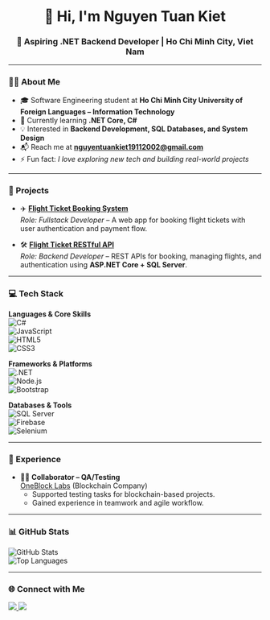 <h1 align="center">👋 Hi, I'm Nguyen Tuan Kiet</h1>
<h3 align="center">🚀 Aspiring .NET Backend Developer | Ho Chi Minh City, Viet Nam</h3>

---

### 👨‍💻 About Me
- 🎓 Software Engineering student at **Ho Chi Minh City University of Foreign Languages – Information Technology**  
- 🌱 Currently learning **.NET Core, C#**  
- 💡 Interested in **Backend Development, SQL Databases, and System Design**  
- 📬 Reach me at **nguyentuankiet19112002@gmail.com**  
- ⚡ Fun fact: *I love exploring new tech and building real-world projects*  

---

### 🔭 Projects
- ✈️ [**Flight Ticket Booking System**](https://github.com/kiet1911/FlightTicket)  
  *Role: Fullstack Developer* – A web app for booking flight tickets with user authentication and payment flow.  

- 🛠️ [**Flight Ticket RESTful API**](https://github.com/kiet1911/FlightAPIs)  
  *Role: Backend Developer* – REST APIs for booking, managing flights, and authentication using **ASP.NET Core + SQL Server**.  

---

### 💻 Tech Stack
**Languages & Core Skills**  
![C#](https://img.shields.io/badge/-C%23-239120?style=flat&logo=c-sharp&logoColor=white)  
![JavaScript](https://img.shields.io/badge/-JavaScript-F7DF1E?style=flat&logo=javascript&logoColor=black)  
![HTML5](https://img.shields.io/badge/-HTML5-E34F26?style=flat&logo=html5&logoColor=white)  
![CSS3](https://img.shields.io/badge/-CSS3-1572B6?style=flat&logo=css3&logoColor=white)  

**Frameworks & Platforms**  
![.NET](https://img.shields.io/badge/-.NET-512BD4?style=flat&logo=dotnet&logoColor=white)  
![Node.js](https://img.shields.io/badge/-Node.js-339933?style=flat&logo=node.js&logoColor=white)  
![Bootstrap](https://img.shields.io/badge/-Bootstrap-7952B3?style=flat&logo=bootstrap&logoColor=white)  

**Databases & Tools**  
![SQL Server](https://img.shields.io/badge/-SQL%20Server-CC2927?style=flat&logo=microsoft-sql-server&logoColor=white)  
![Firebase](https://img.shields.io/badge/-Firebase-FFCA28?style=flat&logo=firebase&logoColor=black)  
![Selenium](https://img.shields.io/badge/-Selenium-43B02A?style=flat&logo=selenium&logoColor=white)  

---

### 💾 Experience
- 👨‍💼 **Collaborator – QA/Testing**  
  [OneBlock Labs](https://blockbase.co/) (Blockchain Company)  
  - Supported testing tasks for blockchain-based projects.  
  - Gained experience in teamwork and agile workflow.  

---

### 📊 GitHub Stats
![GitHub Stats](https://github-readme-stats.vercel.app/api?username=kiet1911&show_icons=true&theme=tokyonight)  
![Top Languages](https://github-readme-stats.vercel.app/api/top-langs/?username=kiet1911&layout=compact&theme=tokyonight)  

---

### 🌐 Connect with Me
<a href="https://fb.com/kenlyer1911" target="_blank">
  <img src="https://img.shields.io/badge/Facebook-1877F2?style=flat&logo=facebook&logoColor=white" />
</a>
<a href="mailto:nguyentuankiet19112002@gmail.com">
  <img src="https://img.shields.io/badge/Email-D14836?style=flat&logo=gmail&logoColor=white" />
</a>

